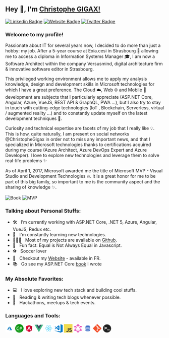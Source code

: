 ## Hey 👋, I'm [Christophe GIGAX!](https://github.com/ChrisProlls/)

[![Linkedin Badge](https://img.shields.io/badge/-LinkedIn-0e76a8?style=flat-square&logo=Linkedin&logoColor=white)](https://linkedin.com/in/christophegigax)
[![Website Badge](https://img.shields.io/badge/Website-3b5998?style=flat-square&logo=google-chrome&logoColor=white)](https://christophe.gigax.fr/)
[![Twitter Badge](https://img.shields.io/badge/-Twitter-00acee?style=flat-square&logo=Twitter&logoColor=white)](https://twitter.com/christophegigax)

### Welcome to my profile!


Passionate about IT for several years now, I decided to do more than just a hobby: my job. After a 5-year course at Exia.cesi in Strasbourg 🏢 allowing me to access a diploma in Information Systems Manager 🎓, I am now a Software Architect within the company Versusmind, digital architecture firm & innovative software editor in Strasbourg.

This privileged working environment allows me to apply my analysis knowledge, design and development skills in Microsoft technologies for which I have a great preference. The Cloud ☁️, Web 🌐 and Mobile 📱 development are subjects that I particularly appreciate (ASP.NET Core, Angular, Azure, VueJS, REST API & GraphQL, PWA ...), but I also try to stay in touch with cutting-edge technologies (IoT , Blockchain, Serverless, virtual / augmented reality ...) and to constantly update myself on the latest development techniques 🚀.

Curiosity and technical expertise are facets of my job that I really like 💡. This is how, quite naturally, I am present on social networks @ChristopheGigax in order not to miss any important news, and that I specialized in Microsoft technologies thanks to certifications acquired during my course (Azure Architect, Azure DevOps Expert and Azure Developer). I love to explore new technologies and leverage them to solve real-life problems ✨

As of April 1, 2017, Microsoft awarded me the title of Microsoft MVP - Visual Studio and Development Technologies 🔥. It is a great honor for me to be part of this big family, so important to me is the community aspect and the sharing of knowledge ✨.

<img align="center" src="https://github.com/chrisprolls/chrisprolls/blob/master/assets/aspnet-core-book.png" alt="Book" height="30" width="30" />
<img align="center" src="https://github.com/chrisprolls/chrisprolls/blob/master/assets/mvp.png" alt="MVP" height="30" width="30" />

### Talking about Personal Stuffs:

- 🛠 &nbsp; I’m currently working with ASP.NET Core, .NET 5, Azure, Angular, VueJS, Redux etc.
- 🚀 &nbsp; I'm constantly learning new technologies.
- 👨🏻‍💻 &nbsp; Most of my projects are available on [Github](https://github.com/chrisprolls).
- 👾 &nbsp; Fun fact: Equal is Not Always Equal in Javascript.
- ⚽ &nbsp; Soccer lover
- 📝 &nbsp; Checkout my [Website](https://christophe.gigax.fr/) - available in FR.
- 📚 &nbsp; Go see my ASP.NET Core [book](https://www.editions-eni.fr/livre/asp-net-core-mvc-maitrisez-ce-framework-web-puissant-ouvert-et-multiplateforme-nouvelle-edition-9782409018657) I wrote

### My Absolute Favorites:

- 💻 &nbsp; I love exploring new tech stack and building cool stuffs.
- 📰 &nbsp; Reading & writing tech blogs whenever possible.
- 🍕 &nbsp; Hackathons, meetups & tech events.

### Languages and Tools:

<code><img height="27" src="https://raw.githubusercontent.com/github/explore/80688e429a7d4ef2fca1e82350fe8e3517d3494d/topics/azure/azure.png" alt="azure"></code>
<code><img height="27" src="https://raw.githubusercontent.com/github/explore/80688e429a7d4ef2fca1e82350fe8e3517d3494d/topics/csharp/csharp.png" alt="C#"></code>
<code><img height="27" src="https://raw.githubusercontent.com/github/explore/80688e429a7d4ef2fca1e82350fe8e3517d3494d/topics/angular/angular.png" alt="C#"></code>
<code><img height="27" src="https://raw.githubusercontent.com/github/explore/80688e429a7d4ef2fca1e82350fe8e3517d3494d/topics/vue/vue.png" alt="C#"></code>
<code><img height="27" src="https://raw.githubusercontent.com/github/explore/80688e429a7d4ef2fca1e82350fe8e3517d3494d/topics/react/react.png" alt="C#"></code>
<code><img height="27" src="https://raw.githubusercontent.com/github/explore/80688e429a7d4ef2fca1e82350fe8e3517d3494d/topics/visual-studio-code/visual-studio-code.png" alt="VS Code"></code>
<code><img height="27" src="https://raw.githubusercontent.com/github/explore/80688e429a7d4ef2fca1e82350fe8e3517d3494d/topics/javascript/javascript.png" alt="javascript"></code>
<code><img height="27" src="https://raw.githubusercontent.com/github/explore/80688e429a7d4ef2fca1e82350fe8e3517d3494d/topics/graphql/graphql.png" alt="graphql"></code>
<code><img height="27" src="https://raw.githubusercontent.com/github/explore/80688e429a7d4ef2fca1e82350fe8e3517d3494d/topics/sql/sql.png" alt="sql"></code>
<code><img height="27" src="https://raw.githubusercontent.com/devicons/devicon/master/icons/git/git-original.svg" alt="git"></code>
<code><img height="27" src="https://raw.githubusercontent.com/github/explore/80688e429a7d4ef2fca1e82350fe8e3517d3494d/topics/terminal/terminal.png" alt="terminal"></code>
